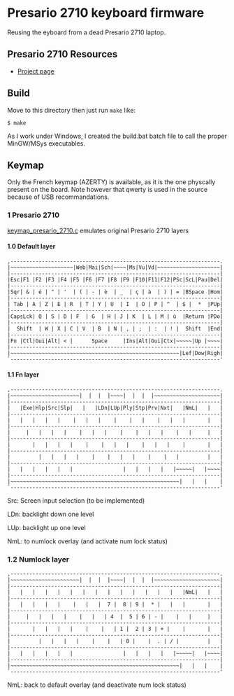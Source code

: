 Presario 2710 keyboard firmware
======================
Reusing the eyboard from a dead Presario 2710 laptop.

## Presario 2710 Resources
- [Project page](http://www.obones.com/article/27)

## Build
Move to this directory then just run `make` like:

    $ make
    
As I work under Windows, I created the build.bat batch file to call the proper MinGW/MSys executables. 

## Keymap
Only the French keymap (AZERTY) is available, as it is the one physcally present on the board.
Note however that qwerty is used in the source because of USB recommandations. 

### 1  Presario 2710
[keymap_presario_2710.c](keymap_presario_2710.c) emulates original Presario 2710 layers

#### 1.0 Default layer
    ,-------------------------------------------------------------------.
    |~~~~~~~~~~~~~~~~~~~~|Web|Mai|Sch|~~~~|Ms|Vu|Vd|~~~~~~~~~~~~~~~~~~~~|
    |-------------------------------------------------------------------|
    |Esc|F1 |F2 |F3 |F4 |F5 |F6 |F7 |F8 |F9 |F10|F11|F12|PSc|ScL|Pau|Del|
    |-------------------------------------------------------------------|
    |Sqr| & | é | " | '  | ( | - | è  | _  | ç | à  | ) | = |BSpace |Hom|
    |-------------------------------------------------------------------|
    | Tab | A | Z | E | R  | T | Y | U  | I  | O | P | ^  | $ |  *  |PUp|
    |-------------------------------------------------------------------|
    |CapsLck| Q | S | D | F  | G  | H | J | K  | L | M | ù  |Return |PDo|
    |-------------------------------------------------------------------|
    |  Shift  | W | X | C | V  | B  | N | , | ;  | :  | ! |  Shift  |End|
    |-------------------------------------------------------------------|
    |Fn |Ctl|Gui|Alt| < |      Space     |Ins|Alt|Gui|Ctx|~~~~~|Up |~~~~|
    |-------------------------------------------------------------------|
    |~~~~~~~~~~~~~~~~~~~~~~~~~~~~~~~~~~~~~~~~~~~~~~~~~~~~~~|Lef|Dow|Righ|
    `-------------------------------------------------------------------'

#### 1.1 Fn layer
    ,-------------------------------------------------------------------.
    |~~~~~~~~~~~~~~~~~~~~~~|  |  |  |~~~~|  |  |  |~~~~~~~~~~~~~~~~~~~~~|
    |-------------------------------------------------------------------|
    |   |Exe|Hlp|Src|Slp|   |   |LDn|LUp|Ply|Stp|Prv|Nxt|   |NmL|   |   |
    |-------------------------------------------------------------------|
    |   |   |   |   |    |   |   |    |    |   |    |   |   |       |   |
    |-------------------------------------------------------------------|
    |     |   |   |   |    |   |   |    |    |   |   |    |   |     |   |
    |-------------------------------------------------------------------|
    |       |   |   |   |    |    |   |   |    |   |   |    |       |   |
    |-------------------------------------------------------------------|
    |         |   |   |   |    |    |   |   |    |    |   |         |   |
    |-------------------------------------------------------------------|
    |   |   |   |   |   |                |   |   |   |   |~~~~~|   |~~~~|
    |-------------------------------------------------------------------|
    |~~~~~~~~~~~~~~~~~~~~~~~~~~~~~~~~~~~~~~~~~~~~~~~~~~~~~~|   |   |    |
    `-------------------------------------------------------------------'
     
Src: Screen input selection (to be implemented)  
   
LDn:  backlight down one level

LUp: backlight up one level

NmL: to numlock overlay (and activate num lock status)

### 1.2 Numlock layer
    ,-------------------------------------------------------------------.
    |~~~~~~~~~~~~~~~~~~~~~~|  |  |  |~~~~|  |  |  |~~~~~~~~~~~~~~~~~~~~~|
    |-------------------------------------------------------------------|
    |   |   |   |   |   |   |   |   |   |   |   |   |   |   |NmL|   |   |
    |-------------------------------------------------------------------|
    |   |   |   |   |    |   |   |  7 |  8 | 9 |  * |   |   |       |   |
    |-------------------------------------------------------------------|
    |     |   |   |   |    |   |   | 4  |  5 | 6 | - |    |   |     |   |
    |-------------------------------------------------------------------|
    |       |   |   |   |    |    |   | 1 |  2 | 3 | + |    |       |   |
    |-------------------------------------------------------------------|
    |         |   |   |   |    |    |   | 0 |    |  . | / |         |   |
    |-------------------------------------------------------------------|
    |   |   |   |   |   |                |   |   |   |   |~~~~~|   |~~~~|
    |-------------------------------------------------------------------|
    |~~~~~~~~~~~~~~~~~~~~~~~~~~~~~~~~~~~~~~~~~~~~~~~~~~~~~~|   |   |    |
    `-------------------------------------------------------------------'

NmL: back to default overlay (and deactivate num lock status)
